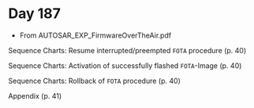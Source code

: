 # Day 187

* From AUTOSAR\_EXP\_FirmwareOverTheAir.pdf

Sequence Charts: Resume interrupted/preempted `FOTA` procedure (p. 40)

Sequence Charts: Activation of successfully flashed `FOTA`-Image (p. 40)

Sequence Charts: Rollback of `FOTA` procedure (p. 40)

Appendix (p. 41)
